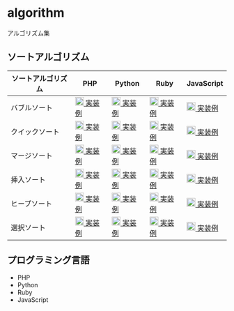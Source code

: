 # algorithm
アルゴリズム集

## ソートアルゴリズム

| ソートアルゴリズム | PHP | Python | Ruby | JavaScript |
|------------------|-----|--------|------|------------|
| バブルソート | [<img src="https://upload.wikimedia.org/wikipedia/commons/2/27/PHP-logo.svg" alt="PHP" width="20" height="20"> 実装例](php/bubble_sort.php) | [<img src="https://upload.wikimedia.org/wikipedia/commons/c/c3/Python-logo-notext.svg" alt="Python" width="20" height="20"> 実装例](python/bubble_sort.py) | [<img src="https://upload.wikimedia.org/wikipedia/commons/7/73/Ruby_logo.svg" alt="Ruby" width="20" height="20"> 実装例](ruby/bubble_sort.rb) | [<img src="https://upload.wikimedia.org/wikipedia/commons/6/6a/JavaScript-logo.png" alt="JavaScript" width="20" height="20"> 実装例](javascript/bubble_sort.js) |
| クイックソート | [<img src="https://upload.wikimedia.org/wikipedia/commons/2/27/PHP-logo.svg" alt="PHP" width="20" height="20"> 実装例](php/quick_sort.php) | [<img src="https://upload.wikimedia.org/wikipedia/commons/c/c3/Python-logo-notext.svg" alt="Python" width="20" height="20"> 実装例](python/quick_sort.py) | [<img src="https://upload.wikimedia.org/wikipedia/commons/7/73/Ruby_logo.svg" alt="Ruby" width="20" height="20"> 実装例](ruby/quick_sort.rb) | [<img src="https://upload.wikimedia.org/wikipedia/commons/6/6a/JavaScript-logo.png" alt="JavaScript" width="20" height="20"> 実装例](javascript/quick_sort.js) |
| マージソート | [<img src="https://upload.wikimedia.org/wikipedia/commons/2/27/PHP-logo.svg" alt="PHP" width="20" height="20"> 実装例](php/merge_sort.php) | [<img src="https://upload.wikimedia.org/wikipedia/commons/c/c3/Python-logo-notext.svg" alt="Python" width="20" height="20"> 実装例](python/merge_sort.py) | [<img src="https://upload.wikimedia.org/wikipedia/commons/7/73/Ruby_logo.svg" alt="Ruby" width="20" height="20"> 実装例](ruby/merge_sort.rb) | [<img src="https://upload.wikimedia.org/wikipedia/commons/6/6a/JavaScript-logo.png" alt="JavaScript" width="20" height="20"> 実装例](javascript/merge_sort.js) |
| 挿入ソート | [<img src="https://upload.wikimedia.org/wikipedia/commons/2/27/PHP-logo.svg" alt="PHP" width="20" height="20"> 実装例](php/insertion_sort.php) | [<img src="https://upload.wikimedia.org/wikipedia/commons/c/c3/Python-logo-notext.svg" alt="Python" width="20" height="20"> 実装例](python/insertion_sort.py) | [<img src="https://upload.wikimedia.org/wikipedia/commons/7/73/Ruby_logo.svg" alt="Ruby" width="20" height="20"> 実装例](ruby/insertion_sort.rb) | [<img src="https://upload.wikimedia.org/wikipedia/commons/6/6a/JavaScript-logo.png" alt="JavaScript" width="20" height="20"> 実装例](javascript/insertion_sort.js) |
| ヒープソート | [<img src="https://upload.wikimedia.org/wikipedia/commons/2/27/PHP-logo.svg" alt="PHP" width="20" height="20"> 実装例](php/heap_sort.php) | [<img src="https://upload.wikimedia.org/wikipedia/commons/c/c3/Python-logo-notext.svg" alt="Python" width="20" height="20"> 実装例](python/heap_sort.py) | [<img src="https://upload.wikimedia.org/wikipedia/commons/7/73/Ruby_logo.svg" alt="Ruby" width="20" height="20"> 実装例](ruby/heap_sort.rb) | [<img src="https://upload.wikimedia.org/wikipedia/commons/6/6a/JavaScript-logo.png" alt="JavaScript" width="20" height="20"> 実装例](javascript/heap_sort.js) |
| 選択ソート | [<img src="https://upload.wikimedia.org/wikipedia/commons/2/27/PHP-logo.svg" alt="PHP" width="20" height="20"> 実装例](php/selection_sort.php) | [<img src="https://upload.wikimedia.org/wikipedia/commons/c/c3/Python-logo-notext.svg" alt="Python" width="20" height="20"> 実装例](python/selection_sort.py) | [<img src="https://upload.wikimedia.org/wikipedia/commons/7/73/Ruby_logo.svg" alt="Ruby" width="20" height="20"> 実装例](ruby/selection_sort.rb) | [<img src="https://upload.wikimedia.org/wikipedia/commons/6/6a/JavaScript-logo.png" alt="JavaScript" width="20" height="20"> 実装例](javascript/selection_sort.js) |

## プログラミング言語

- PHP
- Python
- Ruby
- JavaScript
